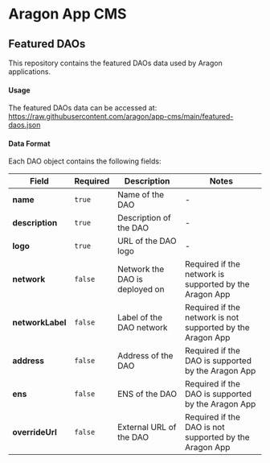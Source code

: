 # Aragon App CMS

## Featured DAOs

This repository contains the featured DAOs data used by Aragon applications.

#### Usage

The featured DAOs data can be accessed at:
https://raw.githubusercontent.com/aragon/app-cms/main/featured-daos.json

#### Data Format

Each DAO object contains the following fields:

| Field            | Required | Description                    | Notes                                                      |
| ---------------- | -------- | ------------------------------ | ---------------------------------------------------------- |
| **name**         | `true`   | Name of the DAO                | -                                                          |
| **description**  | `true`   | Description of the DAO         | -                                                          |
| **logo**         | `true`   | URL of the DAO logo            | -                                                          |
| **network**      | `false`  | Network the DAO is deployed on | Required if the network is supported by the Aragon App     |
| **networkLabel** | `false`  | Label of the DAO network       | Required if the network is not supported by the Aragon App |
| **address**      | `false`  | Address of the DAO             | Required if the DAO is supported by the Aragon App         |
| **ens**          | `false`  | ENS of the DAO                 | Required if the DAO is supported by the Aragon App         |
| **overrideUrl**  | `false`  | External URL of the DAO        | Required if the DAO is not supported by the Aragon App     |

